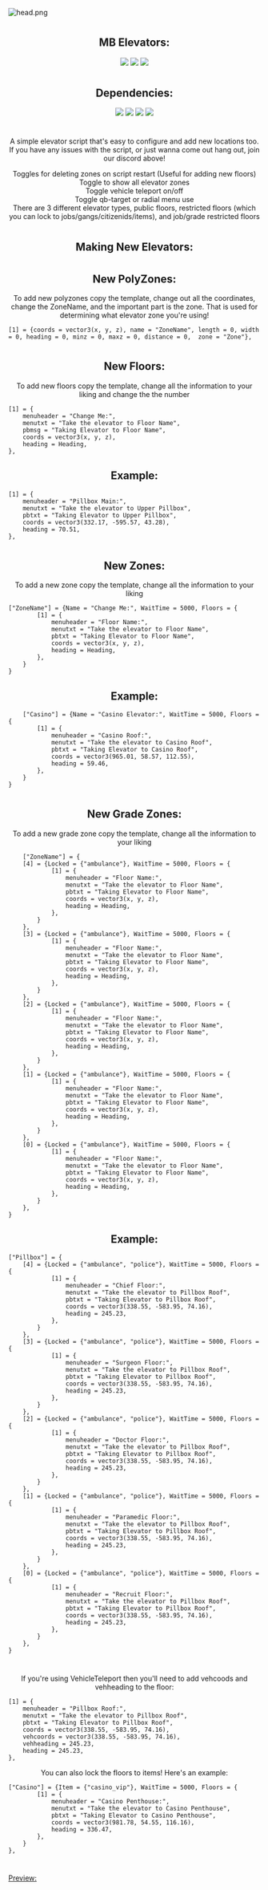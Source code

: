 ![head.png](https://i.imgur.com/TYLJbjH.jpeg)
#
<h2 align="center"> MB Elevators:</h2>

<p align="center">
<a href="https://www.discord.gg/cHd2cvMYZF"><img src="https://img.shields.io/discord/979284356730327070?color=d63f50&label=Our%20Discord:&labelColor=000000&logo=discord&logoColor=FFFFFF&style=flat-square"></a>
<a href="https://github.com/MB-Development2022"><img src="https://img.shields.io/github/followers/MB-Development2022?color=d63f50&label=Follow:&labelColor=000000&logo=github&logoColor=FFFFFF&style=flat-square"></a>
<a href="https://https://github.com/MB-Development2022/mb-elevators"><img src="https://shields-io-visitor-counter.herokuapp.com/badge?page=MB-Development2022/mb-elevators&label=Visitors:&labelColor=000000&logo=GitHub&logoColor=FFFFFF&color=d63f50&style=flat-square"></a>
</p>

#
<h2 align="center"> Dependencies:</h2>

<p align="center">
<a href="https://github.com/qbcore-framework/qb-core"><img src="https://img.shields.io/badge/-QB%20Core-000000?style=flat-square&logo=github&logoColor=white"></a>
<a href="https://github.com/qbcore-framework/qb-menu"><img src="https://img.shields.io/badge/-QB%20Menu-000000?style=flat-square&logo=github&logoColor=white"></a>
<a href="https://github.com/qbcore-framework/PolyZone"><img src="https://img.shields.io/badge/-PolyZone-000000?style=flat-square&logo=github&logoColor=white"></a>
<a href="https://github.com/qbcore-framework/qb-target"><img src="https://img.shields.io/badge/-PolyZone-000000?style=flat-square&logo=github&logoColor=white"></a>
</p>

#

<p align="center">
A simple elevator script that's easy to configure and add new locations too. If you have any issues with the script, or just wanna come out hang out, join our discord above!
</p>

<p align="center">
Toggles for deleting zones on script restart (Useful for adding new floors) <br/> 
Toggle to show all elevator zones <br/> 
Toggle vehicle teleport on/off <br/>
Toggle qb-target or radial menu use <br/> 
There are 3 different elevator types, public floors, restricted floors (which you can lock to jobs/gangs/citizenids/items), and job/grade restricted floors <br/>
</p>

#
<h2 align="center"> Making New Elevators:</h2>

#
<h2 align="center"> New PolyZones: </h2>
<p align="center"> To add new polyzones copy the template, change out all the coordinates, change the ZoneName, and the important part is the zone. That is used for determining what elevator zone you're using!</p>

    [1] = {coords = vector3(x, y, z), name = "ZoneName", length = 0, width = 0, heading = 0, minz = 0, maxz = 0, distance = 0,  zone = "Zone"},

#
<h2 align="center"> New Floors: </h2>
<p align="center"> To add new floors copy the template, change all the information to your liking and change the the number</p>

    [1] = {
        menuheader = "Change Me:",
        menutxt = "Take the elevator to Floor Name",
        pbmsg = "Taking Elevator to Floor Name",
        coords = vector3(x, y, z),
        heading = Heading,
    },

<h2 align="center"> Example: </h2>

    [1] = {
        menuheader = "Pillbox Main:",
        menutxt = "Take the elevator to Upper Pillbox",
        pbtxt = "Taking Elevator to Upper Pillbox",
        coords = vector3(332.17, -595.57, 43.28),
        heading = 70.51,
    },

#
<h2 align="center"> New Zones: </h2>
<p align="center"> To add a new zone copy the template, change all the information to your liking</p>

    ["ZoneName"] = {Name = "Change Me:", WaitTime = 5000, Floors = { 
            [1] = {
                menuheader = "Floor Name:",
                menutxt = "Take the elevator to Floor Name",
                pbtxt = "Taking Elevator to Floor Name",
                coords = vector3(x, y, z),
                heading = Heading,
            },
        }
    }

<h2 align="center"> Example: </h2>

        ["Casino"] = {Name = "Casino Elevator:", WaitTime = 5000, Floors = {
            [1] = {
                menuheader = "Casino Roof:",
                menutxt = "Take the elevator to Casino Roof",
                pbtxt = "Taking Elevator to Casino Roof",
                coords = vector3(965.01, 58.57, 112.55),
                heading = 59.46,
            },
        }
    }

#
<h2 align="center"> New Grade Zones: </h2>
<p align="center"> To add a new grade zone copy the template, change all the information to your liking</p>

        ["ZoneName"] = {
        [4] = {Locked = {"ambulance"}, WaitTime = 5000, Floors = {
                [1] = {
                    menuheader = "Floor Name:",
                    menutxt = "Take the elevator to Floor Name",
                    pbtxt = "Taking Elevator to Floor Name",
                    coords = vector3(x, y, z),
                    heading = Heading,
                },
            }
        },
        [3] = {Locked = {"ambulance"}, WaitTime = 5000, Floors = {
                [1] = {
                    menuheader = "Floor Name:",
                    menutxt = "Take the elevator to Floor Name",
                    pbtxt = "Taking Elevator to Floor Name",
                    coords = vector3(x, y, z),
                    heading = Heading,
                },
            }
        },
        [2] = {Locked = {"ambulance"}, WaitTime = 5000, Floors = {
                [1] = {
                    menuheader = "Floor Name:",
                    menutxt = "Take the elevator to Floor Name",
                    pbtxt = "Taking Elevator to Floor Name",
                    coords = vector3(x, y, z),
                    heading = Heading,
                },
            }
        },
        [1] = {Locked = {"ambulance"}, WaitTime = 5000, Floors = {
                [1] = {
                    menuheader = "Floor Name:",
                    menutxt = "Take the elevator to Floor Name",
                    pbtxt = "Taking Elevator to Floor Name",
                    coords = vector3(x, y, z),
                    heading = Heading,
                },
            }
        },
        [0] = {Locked = {"ambulance"}, WaitTime = 5000, Floors = {
                [1] = {
                    menuheader = "Floor Name:",
                    menutxt = "Take the elevator to Floor Name",
                    pbtxt = "Taking Elevator to Floor Name",
                    coords = vector3(x, y, z),
                    heading = Heading,
                },
            }
        },
    }

<h2 align="center"> Example: </h2>

    ["Pillbox"] = {
        [4] = {Locked = {"ambulance", "police"}, WaitTime = 5000, Floors = {
                [1] = {
                    menuheader = "Chief Floor:",
                    menutxt = "Take the elevator to Pillbox Roof",
                    pbtxt = "Taking Elevator to Pillbox Roof",
                    coords = vector3(338.55, -583.95, 74.16),
                    heading = 245.23,
                },
            }
        },
        [3] = {Locked = {"ambulance", "police"}, WaitTime = 5000, Floors = {
                [1] = {
                    menuheader = "Surgeon Floor:",
                    menutxt = "Take the elevator to Pillbox Roof",
                    pbtxt = "Taking Elevator to Pillbox Roof",
                    coords = vector3(338.55, -583.95, 74.16),
                    heading = 245.23,
                },
            }
        },
        [2] = {Locked = {"ambulance", "police"}, WaitTime = 5000, Floors = {
                [1] = {
                    menuheader = "Doctor Floor:",
                    menutxt = "Take the elevator to Pillbox Roof",
                    pbtxt = "Taking Elevator to Pillbox Roof",
                    coords = vector3(338.55, -583.95, 74.16),
                    heading = 245.23,
                },
            }
        },
        [1] = {Locked = {"ambulance", "police"}, WaitTime = 5000, Floors = {
                [1] = {
                    menuheader = "Paramedic Floor:",
                    menutxt = "Take the elevator to Pillbox Roof",
                    pbtxt = "Taking Elevator to Pillbox Roof",
                    coords = vector3(338.55, -583.95, 74.16),
                    heading = 245.23,
                },
            }
        },
        [0] = {Locked = {"ambulance", "police"}, WaitTime = 5000, Floors = {
                [1] = {
                    menuheader = "Recruit Floor:",
                    menutxt = "Take the elevator to Pillbox Roof",
                    pbtxt = "Taking Elevator to Pillbox Roof",
                    coords = vector3(338.55, -583.95, 74.16),
                    heading = 245.23,
                },
            }
        },
    }

#

<p align="center"> If you're using VehicleTeleport then you'll need to add vehcoods and vehheading to the floor:</p>

    [1] = {
        menuheader = "Pillbox Roof:",
        menutxt = "Take the elevator to Pillbox Roof",
        pbtxt = "Taking Elevator to Pillbox Roof",
        coords = vector3(338.55, -583.95, 74.16),
        vehcoords = vector3(338.55, -583.95, 74.16),
        vehheading = 245.23,
        heading = 245.23,
    },


<p align="center"> You can also lock the floors to items! Here's an example:</p>

    ["Casino"] = {Item = {"casino_vip"}, WaitTime = 5000, Floors = {
            [1] = {
                menuheader = "Casino Penthouse:",
                menutxt = "Take the elevator to Casino Penthouse",
                pbtxt = "Taking Elevator to Casino Penthouse",
                coords = vector3(981.78, 54.55, 116.16),
                heading = 336.47,
            },
        }
    },

#

[Preview:](https://i.imgur.com/TYLJbjH.jpeg)  